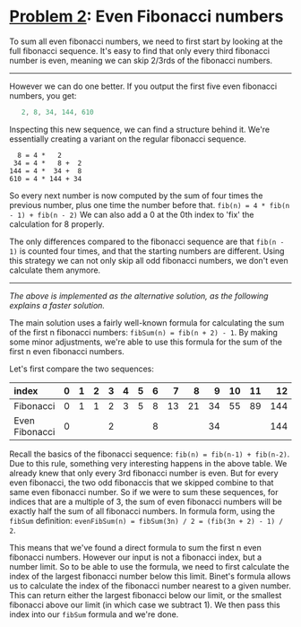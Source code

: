 # [Problem 2](https://projecteuler.net/problem=2): Even Fibonacci numbers

To sum all even fibonacci numbers, we need to first start by looking at the full fibonacci sequence.
It's easy to find that only every third fibonacci number is even, meaning we can skip 2/3rds of the fibonacci numbers.

---

However we can do one better. If you output the first five even fibonacci numbers, you get:
```javascript
   2, 8, 34, 144, 610
```
Inspecting this new sequence, we can find a structure behind it.
We're essentially creating a variant on the regular fibonacci sequence.
```
  8 = 4 *   2
 34 = 4 *   8 +  2
144 = 4 *  34 +  8
610 = 4 * 144 + 34
```
So every next number is now computed by the sum of four times the previous number, plus one time the number before that.
`fib(n) = 4 * fib(n - 1) + fib(n - 2)`
We can also add a 0 at the 0th index to 'fix' the calculation for 8 properly.

The only differences compared to the fibonacci sequence are that `fib(n - 1)` is counted four times, and that the starting numbers are different.
Using this strategy we can not only skip all odd fibonacci numbers, we don't even calculate them anymore.

---

*The above is implemented as the alternative solution, as the following explains a faster solution.*

The main solution uses a fairly well-known formula for calculating the sum of the first n fibonacci numbers: `fibSum(n) = fib(n + 2) - 1`.
By making some minor adjustments, we're able to use this formula for the sum of the first n even fibonacci numbers.

Let's first compare the two sequences:

index         |  0|  1|  2|  3|  4|  5|  6|  7|  8|  9| 10| 11| 12
:-------------|--:|--:|--:|--:|--:|--:|--:|--:|--:|--:|--:|--:|--:
Fibonacci     |  0|  1|  1|  2|  3|  5|  8| 13| 21| 34| 55| 89|144
Even Fibonacci|  0|   |   |  2|   |   |  8|  |   |  34|   |   |144

Recall the basics of the fibonacci sequence: `fib(n) = fib(n-1) + fib(n-2)`.
Due to this rule, something very interesting happens in the above table.
We already knew that only every 3rd fibonacci number is even.
But for every even fibonacci, the two odd fibonaccis that we skipped combine to that same even fibonacci number.
So if we were to sum these sequences, for indices that are a multiple of 3, the sum of even fibonacci numbers will be exactly half the sum of all fibonacci numbers.
In formula form, using the `fibSum` definition: `evenFibSum(n) = fibSum(3n) / 2 = (fib(3n + 2) - 1) / 2`.

This means that we've found a direct formula to sum the first n even fibonacci numbers.
However our input is not a fibonacci index, but a number limit.
So to be able to use the formula, we need to first calculate the index of the largest fibonacci number below this limit.
Binet's formula allows us to calculate the index of the fibonacci number nearest to a given number.
This can return either the largest fibonacci below our limit, or the smallest fibonacci above our limit (in which case we subtract 1).
We then pass this index into our `fibSum` formula and we're done.
